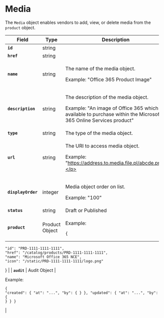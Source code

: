# Media

The `Media` object enables vendors to add, view, or delete media from the `product` object.

| Field              | Type           | Description                                                                                                                                                                                                                                                                         |
| ------------------ | -------------- | ----------------------------------------------------------------------------------------------------------------------------------------------------------------------------------------------------------------------------------------------------------------------------------- |
| **`id`**           | string         |                                                                                                                                                                                                                                                                                     |
| **`href`**         | string         |                                                                                                                                                                                                                                                                                     |
| **`name`**         | string         | <p>The name of the media object. </p><p></p><p>Example: "Office 365 Product Image"</p>                                                                                                                                                                                              |
| **`description`**  | string         | <p>The description of the media object. </p><p></p><p>Example: "An image of Office 365 which is available to purchase within the Microsoft 365 Online Services product"</p>                                                                                                         |
| **`type`**         | string         | The type of the media object.                                                                                                                                                                                                                                                       |
| **`url`**          | string         | <p>The URI to access media object. </p><p></p><p>Example: "https://address.to.media.file.pl/abcde.png"</p>                                                                                                                                                                          |
| **`displayOrder`** | integer        | <p>Media object order on list. </p><p></p><p>Example: "100"</p>                                                                                                                                                                                                                     |
| **`status`**       | string         | Draft or Published                                                                                                                                                                                                                                                                  |
| **`product`**      | Product Object | <p>Example:</p><pre class="language-json" data-line-numbers><code class="lang-json">{
    "id": "PRD-1111-1111-1111",
    "href": "/catalog/products/PRD-1111-1111-1111",
    "name": "Microsoft Office 365 NCE",
    "icon": "/static/PRD-1111-1111-1111/logo.png"
}
</code></pre> |
| **`audit`**        | Audit Object   | <p>Example:</p><pre class="language-json" data-line-numbers><code class="lang-json">{
  "created": { "at": "...", "by": { } },
  "updated": { "at": "...", "by": { } }
}
</code></pre>                                                                                              |
